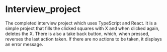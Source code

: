 # Interview_project
The completed interview project which uses TypeScript and React. It is a simple project that fills the clicked squares with X and when clicked again, deletes the X. There is also a take back button, which, when pressed, reverses the last action taken. If there are no actions to be taken, it displays an error message.

